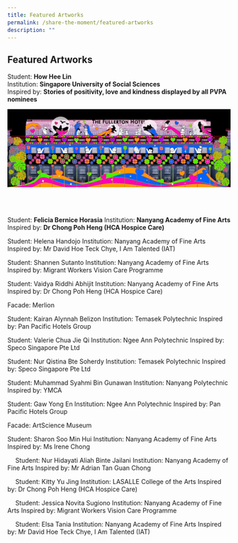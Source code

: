 ```yaml
---
title: Featured Artworks
permalink: /share-the-moment/featured-artworks
description: ""
---
```

## Featured Artworks 

Student: **How Hee Lin**
<br>Institution: **Singapore University of Social Sciences**
<br>Inspired by: **Stories of positivity, love and kindness displayed by all PVPA nominees**

 ![Alt text for image on Isomer site](/images/HowHeeLin.jpg)

<br>
<br>

Student: **Felicia Bernice Horasia**
Institution: **Nanyang Academy of Fine Arts**
Inspired by: **Dr Chong Poh Heng (HCA Hospice Care)**


 












Student: Helena Handojo
Institution: Nanyang Academy of Fine Arts
Inspired by: Mr David Hoe Teck Chye, I Am Talented (IAT)

 



Student: Shannen Sutanto
Institution: Nanyang Academy of Fine Arts
Inspired by: Migrant Workers Vision Care Programme 

 















Student: Vaidya Riddhi Abhijit
Institution: Nanyang Academy of Fine Arts
Inspired by: Dr Chong Poh Heng (HCA Hospice Care)

 



Facade: Merlion

Student: Kairan Alynnah Belizon
Institution: Temasek Polytechnic
Inspired by: Pan Pacific Hotels Group

 





Student: Valerie Chua Jie Qi
Institution: Ngee Ann Polytechnic
Inspired by: Speco Singapore Pte Ltd 

 


Student: Nur Qistina Bte Soherdy
Institution: Temasek Polytechnic
Inspired by: Speco Singapore Pte Ltd 

 
Student: Muhammad Syahmi Bin Gunawan
Institution: Nanyang Polytechnic
Inspired by: YMCA

  


Student: Gaw Yong En
Institution: Ngee Ann Polytechnic
Inspired by: Pan Pacific Hotels Group

 

Facade: ArtScience Museum

Student: Sharon Soo Min Hui
Institution: Nanyang Academy of Fine Arts
Inspired by: Ms Irene Chong

 

 
Student: Nur Hidayati Aliah Binte Jailani
Institution: Nanyang Academy of Fine Arts
Inspired by: Mr Adrian Tan Guan Chong

 


 
Student: Kitty Yu Jing
Institution: LASALLE College of the Arts
Inspired by: Dr Chong Poh Heng (HCA Hospice Care)

 
 
Student: Jessica Novita Sugiono
Institution: Nanyang Academy of Fine Arts
Inspired by: Migrant Workers Vision Care Programme

 
 
Student: Elsa Tania
Institution: Nanyang Academy of Fine Arts
Inspired by: Mr David Hoe Teck Chye, I Am Talented (IAT)